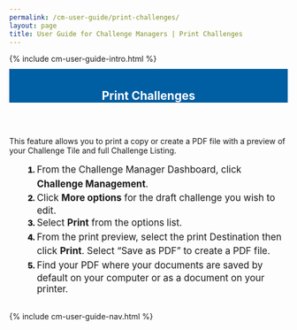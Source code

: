 ```yaml
---
permalink: /cm-user-guide/print-challenges/
layout: page
title: User Guide for Challenge Managers | Print Challenges
---
```

<div class="row">
  <div class="col-sm-12">{% include cm-user-guide-intro.html %}</div>
</div>
<div class="row" style="padding-top: 10px; padding-bottom: 30px;">
  <div class="col-sm-12" style="padding-top: 6px; background-color: #005ea2; color: #ffffff; text-align: center;">
    <h2>Print Challenges</h2>
  </div>
</div>
<div class="row">
  <div class="col-sm-7">
    <p>This feature allows you to print a copy or create a PDF file with a preview of your Challenge Tile and full Challenge Listing.</p>
    <ol style="padding-left: 50px;">
      <li style="font-weight:900;"><span style="font-size: 1.06rem; line-height: 1.5; font-weight: 400;">From the Challenge Manager Dashboard, click <b>Challenge Management</b>.</span></li>
<li style="font-weight:900;"><span style="font-size: 1.06rem; line-height: 1.5; font-weight: 400;">Click <b>More options</b> for the draft challenge you wish to edit. </span></li>
<li style="font-weight:900;"><span style="font-size: 1.06rem; line-height: 1.5; font-weight: 400;">Select <b>Print</b> from the options list.</span></li>
<li style="font-weight:900;"><span style="font-size: 1.06rem; line-height: 1.5; font-weight: 400;">From the print preview, select the print Destination then click <b>Print</b>. Select “Save as PDF” to create a PDF file.</span></li>
<li style="font-weight:900;"><span style="font-size: 1.06rem; line-height: 1.5; font-weight: 400;">Find your PDF where your documents are saved by default on your computer or as a document on your printer.
</span></li>
    </ol>
  </div>
  <div class="col-sm-1">&nbsp;</div>
  <div class="col-sm-4"> {% include cm-user-guide-nav.html %} </div>
</div>
